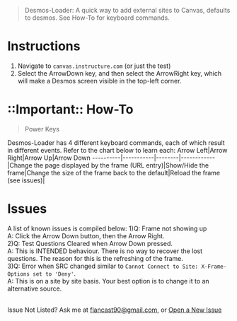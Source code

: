 > Desmos-Loader: A quick way to add external sites to Canvas, defaults to desmos. See How-To for keyboard commands.

# Instructions
1) Navigate to ```canvas.instructure.com``` (or just the test)
2) Select the ArrowDown key, and then select the ArrowRight key, which will make a Desmos screen visible in the top-left corner.

# ::Important:: How-To
> Power Keys

Desmos-Loader has 4 different keyboard commands, each of which result in different events. Refer to the chart below to learn each:
Arrow Left|Arrow Right|Arrow Up|Arrow Down
----------|-----------|--------|------------
|Change the page displayed by the frame (URL entry)|Show/Hide the frame|Change the size of the frame back to the default|Reload the frame (see issues)|

# Issues
A list of known issues is compiled below:
1)Q: Frame not showing up<br>A: Click the Arrow Down button, then the Arrow Right.<br>
2)Q: Test Questions Cleared when Arrow Down pressed.<br>A: This is INTENDED behaviour. There is no way to recover the lost questions. The reason for this is the refreshing of the frame.<br>
3)Q: Error when SRC changed similar to ```Cannot Connect to Site: X-Frame-Options set to 'Deny'```.<br>A: This is on a site by site basis. Your best option is to change it to an alternative source.<br><br>

Issue Not Listed? Ask me at <a href="mailto: flancast90@gmail.com">flancast90@gmail.com</a>, or <a href="https://github.com/flancast90/Test-Tools/issues/new">Open a New Issue</a>
